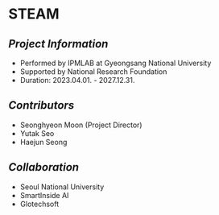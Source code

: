# STEAM

## _Project Information_
- Performed by IPMLAB at Gyeongsang National University
- Supported by National Research Foundation
- Duration: 2023.04.01. - 2027.12.31.

## _Contributors_
- Seonghyeon Moon (Project Director)
- Yutak Seo
- Haejun Seong

## _Collaboration_
- Seoul National University
- SmartInside AI
- Glotechsoft